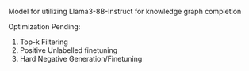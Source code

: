 Model for utilizing Llama3-8B-Instruct for knowledge graph completion

Optimization Pending:
1. Top-k Filtering
2. Positive Unlabelled finetuning
3. Hard Negative Generation/Finetuning
